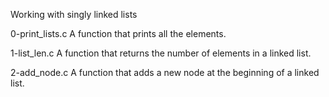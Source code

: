 Working with singly linked lists

0-print_lists.c
A function that prints all the elements.

1-list_len.c
A function that returns the number of elements in a linked list.

2-add_node.c
A function that adds a new node at the beginning of a linked list.

